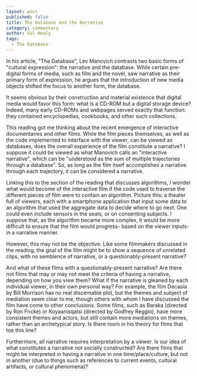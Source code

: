 ```yaml
---
layout: post
published: false
title: The Database and the Narrative
category: commentary
author: Val Healy
tags: 
  - The Database
---
```


In his article, "The Database", Lev Manovich contrasts two basic forms of "cultural expression": the narrative and the database. While certain pre-digital forms of media, such as film and the novel, saw narrative as their primary form of expression, he argues that the introduction of new media objects shifted the focus to another form, the database. 

It seems obvious by their construction and material existence that digital media would favor this form: what is a CD-ROM but a digital storage device? Indeed, many early CD-ROMs and webpages served exactly that function: they contained encyclopedias, cookbooks, and other such collections.

This reading got me thinking about the recent emergence of interactive documentaries and other films. While the film pieces themselves, as well as the code implemented to interface with the viewer, can be viewed as databases, does the overall experience of the film constitute a narrative? I suppose it could be viewed as what Manovich calls an "interactive narrative", which can be "understood as the sum of multiple trajectories through a database". So, as long as the film itself accomplishes a narrative through each trajectory, it can be considered a narrative.

Linking this to the section of the reading that discusses algorithms, I wonder what would become of the interactive film if the code used to traverse the different pieces of film were to contain an algorithm. Picture this: a theater full of viewers, each with a smartphone application that input some data to an algorithm that used the aggregate data to decide where to go next. One could even include sensors in the seats, or on consenting subjects. I suppose that, as the algorithm became more complex, it would be more difficult to ensure that the film would progress- based on the viewer inputs- in a narrative manner. 

However, this may not be the objective. Like some filmmakers discussed in the reading, the goal of the film might be to show a sequence of unrelated clips, with no semblence of narrative, or a questionably-present narrative?

And what of these films with a questionably-present narrative? Are there not films that may or may not meet the criteria of having a narrative, depending on how you view them? What if the narrative is gleaned by each individual viewer, in their own personal way? For example, the film Decasia by Bill Morrison has no real discernable plot, but the themes and subject of mediation seem clear to me, though others with whom I have discussed the film have come to other conclusions. Some films, such as Baraka (directed by Ron Fricke) or Koyaanisqatsi (directed by Godfrey Reggio), have more consistent themes and actors, but still contain more mediations on themes, rather than an archetypical story. Is there room in his theory for films that toe this line?

Furthermore, all narrative requires interpretation by a viewer. Is our idea of what constitutes a narrative not socially constructed? Are there films that might be interpreted in having a narrative in one time/place/culture, but not in another (due to things such as references to current events, cultural artifacts, or cultural phenomena)?